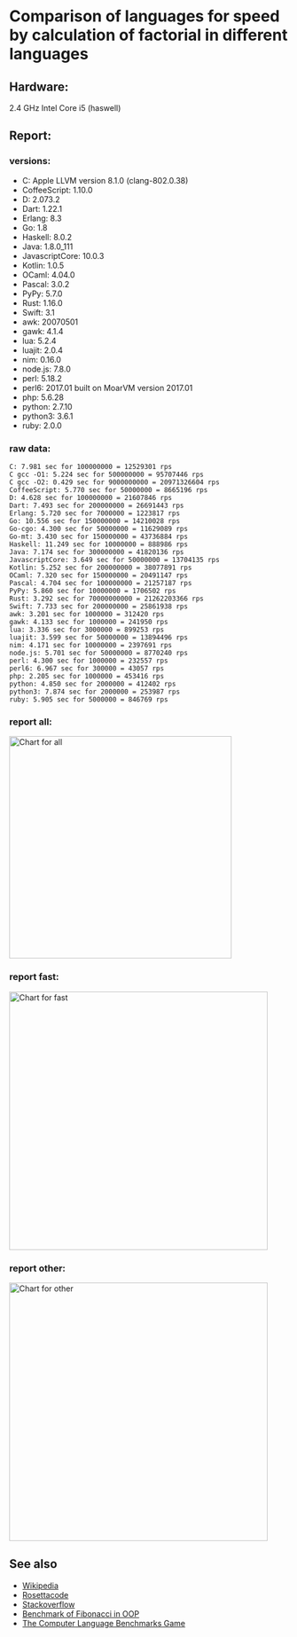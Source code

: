 Comparison of languages for speed by calculation of factorial in different languages
====================================================================================

Hardware:
---------
2.4 GHz Intel Core i5 (haswell)

Report:
-------
### versions:

  * C: Apple LLVM version 8.1.0 (clang-802.0.38)
  * CoffeeScript: 1.10.0
  * D: 2.073.2
  * Dart: 1.22.1
  * Erlang: 8.3
  * Go: 1.8
  * Haskell: 8.0.2
  * Java: 1.8.0_111
  * JavascriptCore: 10.0.3
  * Kotlin: 1.0.5
  * OCaml: 4.04.0
  * Pascal: 3.0.2
  * PyPy: 5.7.0
  * Rust: 1.16.0
  * Swift: 3.1
  * awk: 20070501
  * gawk: 4.1.4
  * lua: 5.2.4
  * luajit: 2.0.4
  * nim: 0.16.0
  * node.js: 7.8.0
  * perl: 5.18.2
  * perl6: 2017.01 built on MoarVM version 2017.01
  * php: 5.6.28
  * python: 2.7.10
  * python3: 3.6.1
  * ruby: 2.0.0


### raw data:

    C: 7.981 sec for 100000000 = 12529301 rps
    C gcc -O1: 5.224 sec for 500000000 = 95707446 rps
    C gcc -O2: 0.429 sec for 9000000000 = 20971326604 rps
    CoffeeScript: 5.770 sec for 50000000 = 8665196 rps
    D: 4.628 sec for 100000000 = 21607846 rps
    Dart: 7.493 sec for 200000000 = 26691443 rps
    Erlang: 5.720 sec for 7000000 = 1223817 rps
    Go: 10.556 sec for 150000000 = 14210028 rps
    Go-cgo: 4.300 sec for 50000000 = 11629089 rps
    Go-mt: 3.430 sec for 150000000 = 43736884 rps
    Haskell: 11.249 sec for 10000000 = 888986 rps
    Java: 7.174 sec for 300000000 = 41820136 rps
    JavascriptCore: 3.649 sec for 50000000 = 13704135 rps
    Kotlin: 5.252 sec for 200000000 = 38077891 rps
    OCaml: 7.320 sec for 150000000 = 20491147 rps
    Pascal: 4.704 sec for 100000000 = 21257187 rps
    PyPy: 5.860 sec for 10000000 = 1706502 rps
    Rust: 3.292 sec for 70000000000 = 21262203366 rps
    Swift: 7.733 sec for 200000000 = 25861938 rps
    awk: 3.201 sec for 1000000 = 312420 rps
    gawk: 4.133 sec for 1000000 = 241950 rps
    lua: 3.336 sec for 3000000 = 899253 rps
    luajit: 3.599 sec for 50000000 = 13894496 rps
    nim: 4.171 sec for 10000000 = 2397691 rps
    node.js: 5.701 sec for 50000000 = 8770240 rps
    perl: 4.300 sec for 1000000 = 232557 rps
    perl6: 6.967 sec for 300000 = 43057 rps
    php: 2.205 sec for 1000000 = 453416 rps
    python: 4.850 sec for 2000000 = 412402 rps
    python3: 7.874 sec for 2000000 = 253987 rps
    ruby: 5.905 sec for 5000000 = 846769 rps


### report all:

<img alt="Chart for all" width="401" src="https://chart.googleapis.com/chart?cht=bhs&chs=602x498&chd=t%3A95707446%2C43736884%2C41820136%2C38077890%2C26691443%2C25861938%2C21607846%2C21257186%2C20491146%2C14210028%2C13894495%2C13704135%2C12529300%2C11629088%2C8770239%2C8665196%2C2397691%2C1706502%2C1223816%2C899252%2C888986%2C846768%2C453415%2C412402%2C312420%2C253986%2C241949%2C232556&chco=4d89f9&chbh=12&chds=0,95707446.3781326&chxt=x,y,r&chxl=1%3A%7Cperl%7Cgawk%7Cpython3%7Cawk%7Cpython%7Cphp%7Cruby%7CHaskell%7Clua%7CErlang%7CPyPy%7Cnim%7CCoffeeScript%7Cnode.js%7CGo-cgo%7CC%7CJavascriptCore%7Cluajit%7CGo%7COCaml%7CPascal%7CD%7CSwift%7CDart%7CKotlin%7CJava%7CGo-mt%7CC%20gcc%20-O1%7C2%3A%7C232556%20rps%7C241949%20rps%7C253986%20rps%7C312420%20rps%7C412402%20rps%7C453415%20rps%7C846768%20rps%7C888986%20rps%7C899252%20rps%7C1223816%20rps%7C1706502%20rps%7C2397691%20rps%7C8665196%20rps%7C8770239%20rps%7C11629088%20rps%7C12529300%20rps%7C13704135%20rps%7C13894495%20rps%7C14210028%20rps%7C20491146%20rps%7C21257186%20rps%7C21607846%20rps%7C25861938%20rps%7C26691443%20rps%7C38077890%20rps%7C41820136%20rps%7C43736884%20rps%7C95707446%20rps%7C0%3A%7C0%20%25%7C10%20%25%7C20%20%25%7C30%20%25%7C40%20%25%7C50%20%25%7C60%20%25%7C70%20%25%7C80%20%25%7C90%20%25%7C100%20%25">

### report fast:

<img alt="Chart for fast" width="466" src="https://chart.googleapis.com/chart?cht=bhs&chs=700x311&chd=t%3A95707446%2C43736884%2C41820136%2C38077890%2C26691443%2C25861938%2C21607846%2C21257186%2C20491146%2C14210028%2C13894495%2C13704135%2C12529300%2C11629088%2C8770239%2C8665196%2C2397691&chco=4d89f9&chbh=12&chds=0,95707446.3781326&chxt=x,y,r&chxl=1%3A%7Cnim%7CCoffeeScript%7Cnode.js%7CGo-cgo%7CC%7CJavascriptCore%7Cluajit%7CGo%7COCaml%7CPascal%7CD%7CSwift%7CDart%7CKotlin%7CJava%7CGo-mt%7CC%20gcc%20-O1%7C2%3A%7C2397691%20rps%7C8665196%20rps%7C8770239%20rps%7C11629088%20rps%7C12529300%20rps%7C13704135%20rps%7C13894495%20rps%7C14210028%20rps%7C20491146%20rps%7C21257186%20rps%7C21607846%20rps%7C25861938%20rps%7C26691443%20rps%7C38077890%20rps%7C41820136%20rps%7C43736884%20rps%7C95707446%20rps%7C0%3A%7C0%20%25%7C10%20%25%7C20%20%25%7C30%20%25%7C40%20%25%7C50%20%25%7C60%20%25%7C70%20%25%7C80%20%25%7C90%20%25%7C100%20%25">

### report other:

<img alt="Chart for other" width="466" src="https://chart.googleapis.com/chart?cht=bhs&chs=700x209&chd=t%3A1706502%2C1223816%2C899252%2C888986%2C846768%2C453415%2C412402%2C312420%2C253986%2C241949%2C232556&chco=4d89f9&chbh=12&chds=0,1706502.31820661&chxt=x,y,r&chxl=1%3A%7Cperl%7Cgawk%7Cpython3%7Cawk%7Cpython%7Cphp%7Cruby%7CHaskell%7Clua%7CErlang%7CPyPy%7C2%3A%7C232556%20rps%7C241949%20rps%7C253986%20rps%7C312420%20rps%7C412402%20rps%7C453415%20rps%7C846768%20rps%7C888986%20rps%7C899252%20rps%7C1223816%20rps%7C1706502%20rps%7C0%3A%7C0%20%25%7C10%20%25%7C20%20%25%7C30%20%25%7C40%20%25%7C50%20%25%7C60%20%25%7C70%20%25%7C80%20%25%7C90%20%25%7C100%20%25">



See also
--------

  * [Wikipedia](http://en.wikipedia.org/wiki/Factorial)
  * [Rosettacode](http://rosettacode.org/wiki/Factorial)
  * [Stackoverflow](http://stackoverflow.com/questions/23930/factorial-algorithms-in-different-languages)
  * [Benchmark of Fibonacci in OOP](https://github.com/Balancer/benchmarks-fib-obj)
  * [The Computer Language Benchmarks Game](http://benchmarksgame.alioth.debian.org)
